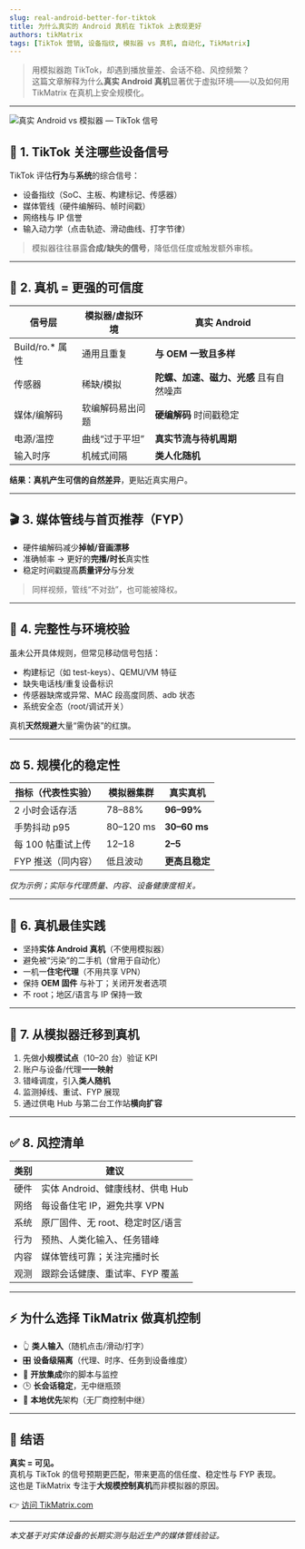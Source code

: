 ```yaml
---
slug: real-android-better-for-tiktok
title: 为什么真实的 Android 真机在 TikTok 上表现更好
authors: tikMatrix
tags: [TikTok 营销, 设备指纹, 模拟器 vs 真机, 自动化, TikMatrix]
---
```


> 用模拟器跑 TikTok，却遇到播放量差、会话不稳、风控频繁？  
> 这篇文章解释为什么**真实 Android 真机**显著优于虚拟环境——以及如何用 TikMatrix 在真机上安全规模化。

<!-- truncate -->
---
![真实 Android vs 模拟器 — TikTok 信号](/img/blog/tiktok-real-android.webp)

## 🧠 1. TikTok 关注哪些设备信号

TikTok 评估**行为**与**系统**的综合信号：

- 设备指纹（SoC、主板、构建标记、传感器）
- 媒体管线（硬件编解码、帧时间戳）
- 网络栈与 IP 信誉
- 输入动力学（点击轨迹、滑动曲线、打字节律）

> 模拟器往往暴露**合成/缺失的信号**，降低信任度或触发额外审核。

---

## 📱 2. 真机 = 更强的可信度

| 信号层 | 模拟器/虚拟环境 | 真实 Android |
|---|---|---|
| Build/ro.* 属性 | 通用且重复 | **与 OEM 一致且多样** |
| 传感器 | 稀缺/模拟 | **陀螺、加速、磁力、光感** 且有自然噪声 |
| 媒体/编解码 | 软编解码易出问题 | **硬编解码** 时间戳稳定 |
| 电源/温控 | 曲线“过于平坦” | **真实节流与待机周期** |
| 输入时序 | 机械式间隔 | **类人化随机** |

**结果：**真机产生**可信的自然差异**，更贴近真实用户。

---

## 🎬 3. 媒体管线与首页推荐（FYP）

- 硬件编解码减少**掉帧/音画漂移**  
- 准确帧率 → 更好的**完播/时长**真实性  
- 稳定时间戳提高**质量评分**与分发

> 同样视频，管线“不对劲”，也可能被降权。

---

## 🔐 4. 完整性与环境校验

虽未公开具体规则，但常见移动信号包括：

- 构建标记（如 test-keys）、QEMU/VM 特征  
- 缺失电话栈/重复设备标识  
- 传感器缺席或异常、MAC 段高度同质、adb 状态  
- 系统安全态（root/调试开关）

真机**天然规避**大量“需伪装”的红旗。

---

## ⚖️ 5. 规模化的稳定性

| 指标（代表性实验） | 模拟器集群 | 真实真机 |
|---|---|---|
| 2 小时会话存活 | 78–88% | **96–99%** |
| 手势抖动 p95 | 80–120 ms | **30–60 ms** |
| 每 100 帖重试上传 | 12–18 | **2–5** |
| FYP 推送（同内容） | 低且波动 | **更高且稳定** |

*仅为示例；实际与代理质量、内容、设备健康度相关。*

---

## 🧰 6. 真机最佳实践

- 坚持**实体 Android 真机**（不使用模拟器）  
- 避免被“污染”的二手机（曾用于自动化）  
- 一机一**住宅代理**（不用共享 VPN）  
- 保持 **OEM 固件** 与补丁；关闭开发者选项  
- 不 root；地区/语言与 IP 保持一致

---

## 🔄 7. 从模拟器迁移到真机

1. 先做**小规模试点**（10–20 台）验证 KPI  
2. 账户与设备/代理**一一映射**  
3. 错峰调度，引入**类人随机**  
4. 监测掉线、重试、FYP 展现  
5. 通过供电 Hub 与第二台工作站**横向扩容**

---

## ✅ 8. 风控清单

| 类别 | 建议 |
|---|---|
| 硬件 | 实体 Android、健康线材、供电 Hub |
| 网络 | 每设备住宅 IP，避免共享 VPN |
| 系统 | 原厂固件、无 root、稳定时区/语言 |
| 行为 | 预热、人类化输入、任务错峰 |
| 内容 | 媒体管线可靠；关注完播时长 |
| 观测 | 跟踪会话健康、重试率、FYP 覆盖 |

---

## ⚡ 为什么选择 TikMatrix 做真机控制

- 👆 **类人输入**（随机点击/滑动/打字）  
- 🎛️ **设备级隔离**（代理、时序、任务到设备维度）  
- 🧩 **开放集成**你的脚本与监控  
- 🕒 **长会话稳定**，无中继瓶颈  
- 🔐 **本地优先**架构（无厂商控制中继）

---

## 🏁 结语

**真实 = 可见。**  
真机与 TikTok 的信号预期更匹配，带来更高的信任度、稳定性与 FYP 表现。  
这也是 TikMatrix 专注于**大规模控制真机**而非模拟器的原因。

👉 [访问 TikMatrix.com](https://www.tikmatrix.com)

---

*本文基于对实体设备的长期实测与贴近生产的媒体管线验证。*
